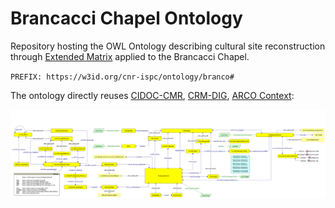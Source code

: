 # Brancacci Chapel Ontology

Repository hosting the OWL Ontology describing cultural site reconstruction through [Extended Matrix](https://www.extendedmatrix.org/) applied to the Brancacci Chapel.

`PREFIX: https://w3id.org/cnr-ispc/ontology/branco#`

The ontology directly reuses [CIDOC-CMR](https://www.cidoc-crm.org/html/cidoc_crm_v7.1.3.html), [CRM-DIG](https://ontome.net/namespace/211), [ARCO Context](http://dati.beniculturali.it/lode/extract?url=https://raw.githubusercontent.com/ICCD-MiBACT/ArCo/master/ArCo-release/ontologie/context-description/context-description.owl):

<img src="samod/final-refactor/final-branco.png">
